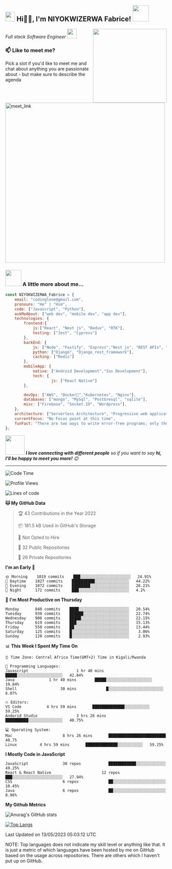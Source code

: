 <h2><img src="https://emojis.slackmojis.com/emojis/images/1531849430/4246/blob-sunglasses.gif?1531849430" width="30"/> Hi🙏🏻, I'm NIYOKWIZERWA Fabrice! <img src="https://media.giphy.com/media/12oufCB0MyZ1Go/giphy.gif" width="50"></h2>
<img align='right' src="https://media.giphy.com/media/M9gbBd9nbDrOTu1Mqx/giphy.gif" width="230">
<p><em>Full stack Software Engineer <img src="https://media.giphy.com/media/WUlplcMpOCEmTGBtBW/giphy.gif" width="30"> 
</em></p>

### 📫 Like to meet me?

Pick a slot if you'd like to meet me and chat about anything you are passionate about - but make sure to describe the agenda

<a href="https://calendly.com/codinglone/one-to-one" target="_blank"><img width="498" alt="meet_link" src="https://user-images.githubusercontent.com/15426564/144297439-f530f383-e73e-41e0-9914-a9b7d3f432e5.png"></a>


### <img src="https://media.giphy.com/media/VgCDAzcKvsR6OM0uWg/giphy.gif" width="50"> A little more about me...  

```javascript
const NIYOKWIZERWA_Fabrice = {
    email: "codinglone@gmail.com",
    pronouns: "He" | "Him",
    code: ["Javascript", "Python"],
    askMeAbout: ["web dev", "mobile dev", "app dev"],
    technologies: {
        frontend:{
            js:["React", "Next js", "Redux", "RTK"],
            testing: ["Jest", "Cypress"]
        },
        backEnd: {
            js: ["Node", "Fastify", "Express","Nest js", "REST APIs", "ORMs"],
            python: ["Django", "Django_rest_framework"],
            caching: ["Redis"]
        },
        mobileApp: {
            native: ["Android Development","Ios Development"],
            tech: {
                    js: ["React Native"]
        },

        devOps: ["AWS", "Docker🐳","Kubernetes", "Nginx"],
        databases: ["mongo", "MySql", "PostGresql", "sqlite"],
        misc: ["Firebase", "Socket.IO", "Wordpress"],
    },
    architecture: ["Serverless Architecture", "Progressive web applications", "Single page applications"],
    currentFocus: "No Focus point at this time",
    funFact: "There are two ways to write error-free programs; only the third one works"
};
```

<img src="https://media.giphy.com/media/LnQjpWaON8nhr21vNW/giphy.gif" width="60"> <em><b>I love connecting with different people</b> so if you want to say <b>hi, I'll be happy to meet you more!</b> 😊</em>

---
<!--START_SECTION:waka-->
![Code Time](http://img.shields.io/badge/Code%20Time-2%2C151%20hrs%2040%20mins-blue)

![Profile Views](http://img.shields.io/badge/Profile%20Views-929-blue)

![Lines of code](https://img.shields.io/badge/From%20Hello%20World%20I%27ve%20Written-1%20Million%20lines%20of%20code-blue)

**🐱 My GitHub Data** 

> 🏆 43 Contributions in the Year 2022
 > 
> 📦 181.5 kB Used in GitHub's Storage 
 > 
> 🚫 Not Opted to Hire
 > 
> 📜 32 Public Repositories 
 > 
> 🔑 26 Private Repositories  
 > 
**I'm an Early 🐤** 

```text
🌞 Morning    1019 commits    ███░░░░░░░░░░░░░░░░░░░░░░   24.91% 
🌆 Daytime    1827 commits    ██████████░░░░░░░░░░░░░░░   44.22% 
🌃 Evening    1072 commits    ████████░░░░░░░░░░░░░░░░░   26.21% 
🌙 Night      172 commits     ███░░░░░░░░░░░░░░░░░░░░░░   4.2%

```
📅 **I'm Most Productive on Thursday** 

```text
Monday       840 commits    ████░░░░░░░░░░░░░░░░░░░░░░   20.54% 
Tuesday      930 commits    ██████░░░░░░░░░░░░░░░░░░░░   22.74% 
Wednesday    906 commits    █████░░░░░░░░░░░░░░░░░░░░░   22.15% 
Thursday     619 commits    ███░░░░░░░░░░░░░░░░░░░░░░░   15.13%
Friday       550 commits    ██░░░░░░░░░░░░░░░░░░░░░░░░   13.44% 
Saturday     125 commits    █░░░░░░░░░░░░░░░░░░░░░░░░░    3.06% 
Sunday       120 commits    █░░░░░░░░░░░░░░░░░░░░░░░░░    2.93%

```


📊 **This Week I Spent My Time On** 

```text
⌚︎ Time Zone: Central Africa Time(GMT+2) Time in Kigali/Rwanda

💬 Programming Languages: 
Javascript                     1 hr 40 mins        █████░░░░░░░░░░░░░░░░░░░░   42.84% 
Java               1 hr 40 mins        █████░░░░░░░░░░░░░░░░░░░░   19.84% 
Shell                   30 mins             █░░░░░░░░░░░░░░░░░░░░░░░░   6.07%

🔥 Editors: 
VS Code           4 hrs 59 mins       ██████████████░░░░░░░░░░░   59.25% 
Andorid Studio                 3 hrs 26 mins       ██████████░░░░░░░░░░░░░░░   40.75%

💻 Operating System: 
Mac                      8 hrs 26 mins       █████████████████████████   40.75
Linux          4 hrs 59 mins       ██████████████░░░░░░░░░░░   59.25% 

```

**I Mostly Code in JavaScript** 

```text
JavaScript               30 repos            ████████████░░░░░░░░░░░░░   49.25% 
React & React Native                      12 repos             ███░░░░░░░░░░░░░░░░░░░░░░   27.94% 
CSS                      6 repos             ██░░░░░░░░░░░░░░░░░░░░░░░   10.45% 
Java                     6 repos             ██░░░░░░░░░░░░░░░░░░░░░░░   8.96% 

```

**My Github Metrics**
<!-- <picture>
<source
  srcset="https://github-readme-stats.vercel.app/api?username=Codinglone&show_icons=true&theme=dark"
  media="(prefers-color-scheme: dark)"
/>
<source
  srcset="https://github-readme-stats.vercel.app/api?username=Codinglone&show_icons=true"
  media="(prefers-color-scheme: dark), (prefers-color-scheme: no-preference)"
/>
<img src="https://github-readme-stats.vercel.app/api?username=Codinglone&show_icons=true" />
</picture> -->
![Anurag's GitHub stats](https://github-readme-stats.vercel.app/api?username=Codinglone&count_private=true)

[![Top Langs](https://github-readme-stats.vercel.app/api/top-langs/?username=Codinglone&hide_progress=true)](https://github.com/anuraghazra/github-readme-stats)


 Last Updated on 13/05/2023 05:03:12 UTC
<!--END_SECTION:waka-->

NOTE: Top languages does not indicate my skill level or anything like that. It is just a metric of which languages have been hosted by me on GitHub based on the usage across repositories. There are others which I haven't put up on GitHub.
